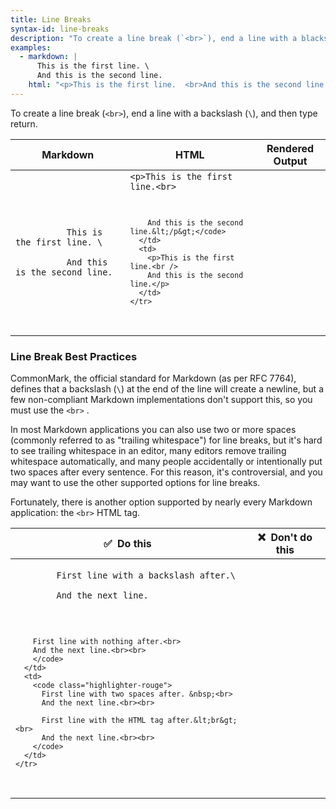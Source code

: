```yaml
---
title: Line Breaks
syntax-id: line-breaks
description: "To create a line break (`<br>`), end a line with a blackslash `\\`, or a `<br>`, and then type return."
examples:
  - markdown: |
      This is the first line. \
      And this is the second line.
    html: "<p>This is the first line.  <br>And this is the second line.</p>"
---
```


To create a line break (`<br>`), end a line with a backslash (`\`), and then type return.

<table class="table table-bordered">
  <thead class="thead-light">
    <tr>
      <th>Markdown</th>
      <th>HTML</th>
      <th>Rendered Output</th>
    </tr>
  </thead>
  <tbody>
    <tr>
      <td>
        <code class="highlighter-rouge">
          This is the first line. \<br />
          And this is the second line.
        </code>
      </td>
      <td>
        <code class="highlighter-rouge">&lt;p&gt;This is the first line.&lt;br&gt;<br />

        And this is the second line.&lt;/p&gt;</code>
      </td>
      <td>
        <p>This is the first line.<br />   
        And this is the second line.</p>
      </td>
    </tr>
  </tbody>
</table>

### Line Break Best Practices

CommonMark, the official standard for Markdown (as per RFC 7764), defines that a backslash (`\`) at the end of the line will create a newline, but a few non-compliant Markdown implementations don't support this, so you must use the `<br>` .

In most Markdown applications you can also use two or more spaces (commonly referred to as "trailing whitespace") for line breaks, but it's hard to see trailing whitespace in an editor, many editors remove trailing whitespace automatically, and many people accidentally or intentionally put two spaces after every sentence. For this reason, it's controversial, and you may want to use the other supported options for line breaks.

Fortunately, there is another option supported by nearly every Markdown application: the `<br>` HTML tag.

<table class="table table-bordered">
  <thead class="thead-light">
    <tr>
      <th>✅&nbsp; Do this</th>
      <th>❌&nbsp; Don't do this</th>
    </tr>
  </thead>
  <tbody>
    <tr>
      <td>
        <code class="highlighter-rouge">
        First line with a backslash after.\<br>
        And the next line.<br><br>

        First line with nothing after.<br>
        And the next line.<br><br>
        </code>
      </td>
      <td>
        <code class="highlighter-rouge">
          First line with two spaces after. &nbsp;<br>
          And the next line.<br><br>

          First line with the HTML tag after.&lt;br&gt;<br>
          And the next line.<br><br>
        </code>
      </td>
    </tr>
  </tbody>
</table>
